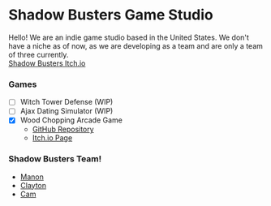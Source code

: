 # Shadow Busters Game Studio  
Hello! We are an indie game studio based in the United States. We don't have a niche as of now, as we are developing as a team and are only a team of three currently.  
[Shadow Busters Itch.io](https://shadowbusters.itch.io/)  

### Games  
- [ ] Witch Tower Defense (WIP)  
- [ ] Ajax Dating Simulator (WIP)  
- [x] Wood Chopping Arcade Game  
  - [GitHub Repository](https://github.com/Shadow-Busters-Game-Studio/Wood-Chopping-Sim)  
  - [Itch.io Page](https://shadowbusters.itch.io/wood-chopping-simulator-arcade-game)  

### Shadow Busters Team!  
- [Manon](https://github.com/manonaskateb)  
- [Clayton](https://github.com/berkutie)  
- [Cam](https://github.com/camkay0)  
